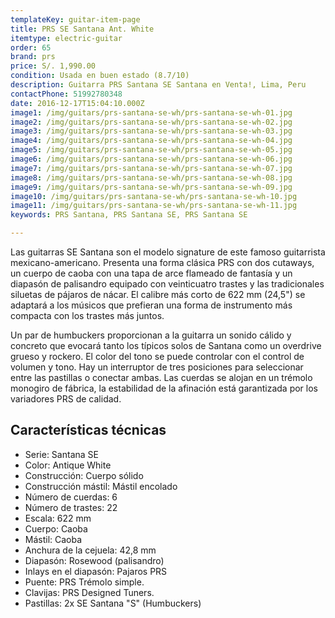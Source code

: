 ```yaml
---
templateKey: guitar-item-page
title: PRS SE Santana Ant. White
itemtype: electric-guitar
order: 65
brand: prs
price: S/. 1,990.00
condition: Usada en buen estado (8.7/10)
description: Guitarra PRS Santana SE Santana en Venta!, Lima, Peru
contactPhone: 51992780348
date: 2016-12-17T15:04:10.000Z
image1: /img/guitars/prs-santana-se-wh/prs-santana-se-wh-01.jpg
image2: /img/guitars/prs-santana-se-wh/prs-santana-se-wh-02.jpg
image3: /img/guitars/prs-santana-se-wh/prs-santana-se-wh-03.jpg
image4: /img/guitars/prs-santana-se-wh/prs-santana-se-wh-04.jpg
image5: /img/guitars/prs-santana-se-wh/prs-santana-se-wh-05.jpg
image6: /img/guitars/prs-santana-se-wh/prs-santana-se-wh-06.jpg
image7: /img/guitars/prs-santana-se-wh/prs-santana-se-wh-07.jpg
image8: /img/guitars/prs-santana-se-wh/prs-santana-se-wh-08.jpg
image9: /img/guitars/prs-santana-se-wh/prs-santana-se-wh-09.jpg
image10: /img/guitars/prs-santana-se-wh/prs-santana-se-wh-10.jpg
image11: /img/guitars/prs-santana-se-wh/prs-santana-se-wh-11.jpg
keywords: PRS Santana, PRS Santana SE, PRS Santana SE 

---
```

Las guitarras SE Santana son el modelo signature de este famoso guitarrista mexicano-americano. Presenta una forma clásica PRS con dos cutaways, un cuerpo de caoba con una tapa de arce flameado de fantasía y un diapasón de palisandro equipado con veinticuatro trastes y las tradicionales siluetas de pájaros de nácar. El calibre más corto de 622 mm (24,5") se adaptará a los músicos que prefieran una forma de instrumento más compacta con los trastes más juntos.

Un par de humbuckers proporcionan a la guitarra un sonido cálido y concreto que evocará tanto los típicos solos de Santana como un overdrive grueso y rockero. El color del tono se puede controlar con el control de volumen y tono. Hay un interruptor de tres posiciones para seleccionar entre las pastillas o conectar ambas. Las cuerdas se alojan en un trémolo monogiro de fábrica, la estabilidad de la afinación está garantizada por los variadores PRS de calidad.

## Características técnicas

* Serie: Santana SE
* Color: Antique White
* Construcción: Cuerpo sólido
* Construcción mástil: Mástil encolado
* Número de cuerdas: 6
* Número de trastes: 22
* Escala: 622 mm
* Cuerpo: Caoba
* Mástil: Caoba
* Anchura de la cejuela: 42,8 mm
* Diapasón: Rosewood (palisandro)
* Inlays en el diapasón: Pajaros PRS
* Puente: PRS Trémolo simple.
* Clavijas: PRS Designed Tuners.
* Pastillas: 2x SE Santana "S" (Humbuckers)